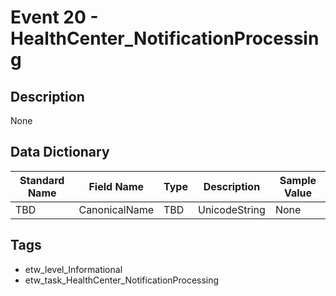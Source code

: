# Event 20 - HealthCenter_NotificationProcessing

## Description
None

## Data Dictionary
|Standard Name|Field Name|Type|Description|Sample Value|
|---|---|---|---|---|
|TBD|CanonicalName|TBD|UnicodeString|None|None|

## Tags
* etw_level_Informational
* etw_task_HealthCenter_NotificationProcessing